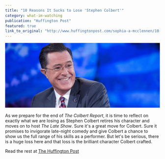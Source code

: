 ```yaml
---
title: "10 Reasons It Sucks to Lose 'Stephen Colbert'"
category: what-im-watching
publication: "Huffington Post"
featured: true
link_to_original: "http://www.huffingtonpost.com/sophia-a-mcclennen/10-reasons-it-sucks-to-lo_b_6343138.html"
---
```

![](/assets/img/n-STEPHEN-COLBERT-large570.jpg)

As we prepare for the end of *The Colbert Report*, it is time to reflect on exactly what we are losing as Stephen Colbert retires his character and moves on to host *The Late Show*. Sure it's a great move for Colbert. Sure it promises to invigorate late-night comedy and give Colbert a chance to show us the full range of his skills as a performer. But let's be serious, there is a huge loss here and that loss is the brilliant character Colbert crafted. 

Read the rest at [The Huffington Post](http://www.huffingtonpost.com/sophia-a-mcclennen/10-reasons-it-sucks-to-lo_b_6343138.html)
